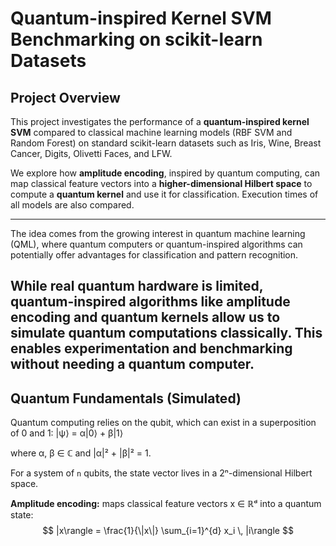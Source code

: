 # Quantum-inspired Kernel SVM Benchmarking on scikit-learn Datasets

## Project Overview

This project investigates the performance of a **quantum-inspired kernel SVM** compared to classical machine learning models (RBF SVM and Random Forest) on standard scikit-learn datasets such as Iris, Wine, Breast Cancer, Digits, Olivetti Faces, and LFW.  

We explore how **amplitude encoding**, inspired by quantum computing, can map classical feature vectors into a **higher-dimensional Hilbert space** to compute a **quantum kernel** and use it for classification. Execution times of all models are also compared.

---

The idea comes from the growing interest in quantum machine learning (QML), where quantum computers or quantum-inspired algorithms can potentially offer advantages for classification and pattern recognition.  

While real quantum hardware is limited, quantum-inspired algorithms like amplitude encoding and quantum kernels allow us to simulate quantum computations classically. This enables experimentation and benchmarking without needing a quantum computer.
---

## Quantum Fundamentals (Simulated)

Quantum computing relies on the qubit, which can exist in a superposition of 0 and 1:  |ψ⟩ = α|0⟩ + β|1⟩

where α, β ∈ ℂ and |α|² + |β|² = 1.  

For a system of `n` qubits, the state vector lives in a 2ⁿ-dimensional Hilbert space.

**Amplitude encoding:** maps classical feature vectors x ∈ ℝᵈ into a quantum state:  
$$
|x\rangle = \frac{1}{\|x\|} \sum_{i=1}^{d} x_i \, |i\rangle
$$




